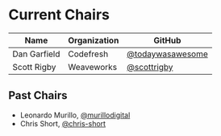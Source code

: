 # Current Chairs

Name | Organization | GitHub
-- | -- | --
Dan Garfield | Codefresh | [@todaywasawesome](https://github.com/todaywasawesome)
Scott Rigby | Weaveworks | [@scottrigby](https://github.com/scottrigby)

## Past Chairs

- Leonardo Murillo, [@murillodigital](https://github.com/murillodigital)
- Chris Short, [@chris-short](https://github.com/chris-short)